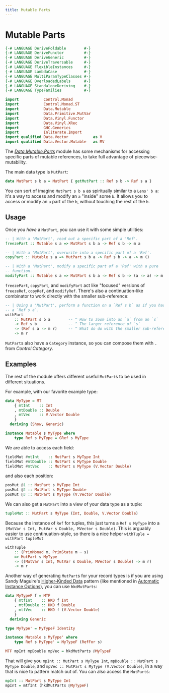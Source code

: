 ```yaml
---
title: Mutable Parts
---
```


Mutable Parts
=============

```haskell top hide
{-# LANGUAGE DeriveFoldable        #-}
{-# LANGUAGE DeriveFunctor         #-}
{-# LANGUAGE DeriveGeneric         #-}
{-# LANGUAGE DeriveTraversable     #-}
{-# LANGUAGE FlexibleInstances     #-}
{-# LANGUAGE LambdaCase            #-}
{-# LANGUAGE MultiParamTypeClasses #-}
{-# LANGUAGE OverloadedLabels      #-}
{-# LANGUAGE StandaloneDeriving    #-}
{-# LANGUAGE TypeFamilies          #-}

import           Control.Monad
import           Control.Monad.ST
import           Data.Mutable
import           Data.Primitive.MutVar
import           Data.Vinyl.Functor
import           Data.Vinyl.XRec
import           GHC.Generics
import           Inliterate.Import
import qualified Data.Vector           as V
import qualified Data.Vector.Mutable   as MV
```

The *[Data.Mutable.Parts][DMP]* module has some mechanisms for accessing specific
parts of mutable references, to take full advantage of piecewise-mutability.

[DMP]: https://hackage.haskell.org/package/mutable/docs/Data-Mutable-Parts.html

The main data type is `MutPart`:

```haskell
data MutPart s b a = MutPart { getMutPart :: Ref s b -> Ref s a }
```

You can sort of imagine `MutPart s b a` as spiritually similar to a `Lens' b
a`: it's a way to access and modify an `a` "inside" some `b`.  It allows you to
access or modify an `a` part of the `b`, without touching the rest of the `b`.

Usage
-----

Once you *have* a `MutPart`, you can use it with some simple utilities:

```haskell
-- | With a 'MutPart', read out a specific part of a 'Ref'.
freezePart :: Mutable s a => MutPart s b a -> Ref s b -> m a

-- | With a 'MutPart', overwrite into a specific part of a 'Ref'.
copyPart :: Mutable s a => MutPart s b a -> Ref s b -> a -> m ()

-- | With a 'MutPart', modify a specific part of a 'Ref' with a pure
-- function.
modifyPart :: Mutable s a => MutPart s b a -> Ref s b -> (a -> a) -> m ()
```

`freezePart`, `copyPart`, and `modifyPart` act like "focused" versions of
`freezeRef`, `copyRef`, and `modifyRef`.  There's also a continuation-like
combinator to work directly with the smaller sub-reference:

```haskell
-- | Using a 'MutPart', perform a function on a `Ref s b` as if you had
-- a `Ref s a`.
withPart
    :: MutPart s b a        -- ^ How to zoom into an `a` from an `s`
    -> Ref s b              -- ^ The larger reference of `s`
    -> (Ref s a -> m r)     -- ^ What do do with the smaller sub-reference of `a`
    -> m r
```

`MutPart`s also have a `Category` instance, so you can compose them with `.`
from *Control.Category*.

Examples
--------

The rest of the module offers different useful `MutPart`s to be used in
different situations.

For example, with our favorite example type:

```haskell top
data MyType = MT
    { mtInt    :: Int
    , mtDouble :: Double
    , mtVec    :: V.Vector Double
    }
  deriving (Show, Generic)

instance Mutable s MyType where
    type Ref s MyType = GRef s MyType
```

We are able to access each field:

```haskell
fieldMut #mtInt    :: MutPart s MyType Int
fieldMut #mtDouble :: MutPart s MyType Double
fieldMut #mtVec    :: MutPart s MyType (V.Vector Double)
```

and also each position:

```haskell
posMut @1 :: MutPart s MyType Int
posMut @2 :: MutPart s MyType Double
posMut @3 :: MutPart s MyType (V.Vector Double)
```

We can also get a `MutPart` into a view of your data type as a tuple:

```haskell
tupleMut :: MutPart s MyType (Int, Double, V.Vector Double)
```

Because the instance of `Ref` for tuples, this just turns a `Ref s MyType` into
a `(MutVar s Int, MutVar s Double, MVector s Double)`.  This is arguably easier
to use continuation-style, so there is a nice helper `withTuple = withPart
tupleMut`

```haskell
withTuple
    :: (PrimMonad m, PrimState m ~ s)
    => MutPart s MyType
    -> ((MutVar s Int, MutVar s Double, MVector s Double) -> m r)
    -> m r
```

Another way of generating `MutPart`s for your record types is if you are using
Sandy Maguire's [Higher-Kinded Data][hkd] pattern (like mentioned in [Automatic
Instance Options](/03-automatic-instance-options.html)), you can use
`hkdMutParts`:

[hkd]: https://reasonablypolymorphic.com/blog/higher-kinded-data/

```haskell top
data MyTypeF f = MTF
    { mtfInt    :: HKD f Int
    , mtfDouble :: HKD f Double
    , mtfVec    :: HKD f (V.Vector Double)
    }
  deriving Generic

type MyType' = MyTypeF Identity

instance Mutable s MyType' where
    type Ref s MyType' = MyTypeF (RefFor s)
````

```haskell
MTF mpInt mpDouble mpVec = hkdMutParts @MyTypeF
```

That will give you `mpInt :: MutPart s MyType Int`, `mpDouble :: MutPart s
MyType Double`, and `mpVec :: MutPart s MyType (V.Vector Double)`, in a way
that is nice to pattern match out of.  You can also access the
`MutPart`s:

```haskell
mpInt :: MutPart s MyType Int
mpInt = mtfInt (hkdMutParts @MyTypeF)
```
